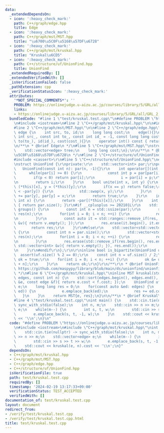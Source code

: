 ```yaml
---
data:
  _extendedDependsOn:
  - icon: ':heavy_check_mark:'
    path: C++/graph/edge.hpp
    title: Edge
  - icon: ':heavy_check_mark:'
    path: C++/graph/mst/MST.hpp
    title: "\u6700\u5C0F\u5168\u57DF\u6728"
  - icon: ':heavy_check_mark:'
    path: C++/graph/mst/kruskal.hpp
    title: "Kruskal\u6CD5"
  - icon: ':heavy_check_mark:'
    path: C++/structure/uf/UnionFind.hpp
    title: UnionFind
  _extendedRequiredBy: []
  _extendedVerifiedWith: []
  _isVerificationFailed: false
  _pathExtension: cpp
  _verificationStatusIcon: ':heavy_check_mark:'
  attributes:
    '*NOT_SPECIAL_COMMENTS*': ''
    PROBLEM: https://onlinejudge.u-aizu.ac.jp/courses/library/5/GRL/all/GRL_2_A
    links:
    - https://onlinejudge.u-aizu.ac.jp/courses/library/5/GRL/all/GRL_2_A
  bundledCode: "#line 1 \"test/kruskal.test.cpp\"\n#define PROBLEM \"https://onlinejudge.u-aizu.ac.jp/courses/library/5/GRL/all/GRL_2_A\"\
    \n#include <iostream>\n#line 2 \"C++/graph/mst/kruskal.hpp\"\n\n#include <vector>\n\
    #line 2 \"C++/graph/mst/MST.hpp\"\n\n#line 2 \"C++/graph/edge.hpp\"\n\nstruct\
    \ edge {\n    int src, to, id;\n    long long cost;\n    edge(){}\n    edge(const\
    \ int src_, const int to_, const int id_ = -1, const long long cost_ = 0): src(src_),\
    \ to(to_), id(id_), cost(cost_){}\n    operator int() const { return to; }\n};\n\
    \n/**\n * @brief Edge\n */\n#line 5 \"C++/graph/mst/MST.hpp\"\nstruct MST {\n\
    \    std::vector<edge> tree;\n    long long cost;\n};\n\n/**\n * @brief \u6700\
    \u5C0F\u5168\u57DF\u6728\n */\n#line 2 \"C++/structure/uf/UnionFind.hpp\"\n\r\n\
    #include <cassert>\r\n#line 5 \"C++/structure/uf/UnionFind.hpp\"\n#include <algorithm>\r\
    \nstruct UnionFind {\r\nprivate:\r\n    std::vector<int> par;\r\npublic:\r\n \
    \   UnionFind(const int n): par(n, -1){}\r\n    int operator[](int i) {\r\n  \
    \      while(par[i] >= 0) {\r\n            const int p = par[par[i]];\r\n    \
    \        if(p < 0) return par[i];\r\n            i = par[i] = p;\r\n        }\r\
    \n        return i;\r\n    }\r\n    bool unite(int x, int y) {\r\n        x =\
    \ (*this)[x], y = (*this)[y];\r\n        if(x == y) return false;\r\n        if(-par[x]\
    \ < -par[y]) {\r\n            std::swap(x, y);\r\n        }\r\n        par[x]\
    \ += par[y], par[y] = x;\r\n        return true;\r\n    }\r\n    int size(const\
    \ int x) {\r\n        return -par[(*this)[x]];\r\n    }\r\n    int size() const\
    \ { return par.size(); }\r\n#if __cplusplus >= 202101L\r\n    std::vector<std::vector<int>>\
    \ groups() {\r\n        const int n = std::ssize(par);\r\n        std::vector<std::vector<int>>\
    \ res(n);\r\n        for(int i = 0; i < n; ++i) {\r\n            res[(*this)[i]].emplace_back(i);\r\
    \n        }\r\n        const auto it = std::ranges::remove_if(res, [&](const std::vector<int>\
    \ &v){ return v.empty(); });\r\n        res.erase(it.begin(), it.end());\r\n \
    \       return res;\r\n    }\r\n#else\r\n    std::vector<std::vector<int>> groups()\
    \ {\r\n        const int n = par.size();\r\n        std::vector<std::vector<int>>\
    \ res(n);\r\n        for(int i = 0; i < n; ++i) {\r\n            res[(*this)[i]].emplace_back(i);\r\
    \n        }\r\n        res.erase(std::remove_if(res.begin(), res.end(), [&](const\
    \ std::vector<int> &v){ return v.empty(); }), res.end());\r\n        return res;\r\
    \n    }\r\n#endif\r\n};\r\n\r\ninline bool is_bipartite(UnionFind uf) {\r\n  \
    \  assert(uf.size() % 2 == 0);\r\n    const int n = uf.size() / 2;\r\n    bool\
    \ ok = true;\r\n    for(int i = 0; i < n; ++i) {\r\n        ok &= uf[i] != uf[i\
    \ + n];\r\n    }\r\n    return ok;\r\n}\r\n/**\r\n * @brief UnionFind\r\n * @see\
    \ https://github.com/maspypy/library/blob/main/ds/unionfind/unionfind.hpp\r\n\
    \ */\n#line 6 \"C++/graph/mst/kruskal.hpp\"\ninline MST kruskal(std::vector<edge>\
    \ edges, const int n) {\n    std::sort(edges.begin(), edges.end(), [&](const edge\
    \ &e, const edge &f){ return e.cost < f.cost; });\n    UnionFind uf(n);\n    std::vector<edge>\
    \ e;\n    long long res = 0;\n    for(const auto &ed: edges) {\n        if(uf.unite(ed.src,\
    \ ed)) {\n            e.emplace_back(ed);\n            res += ed.cost;\n     \
    \   }\n    }\n    return MST{e, res};\n}\n\n/**\n * @brief Kruskal\u6CD5\n */\n\
    #line 4 \"test/kruskal.test.cpp\"\nint main() {\n    std::cin.tie(nullptr) ->\
    \ sync_with_stdio(false);\n    int n, m;\n    std::cin >> n >> m;\n    std::vector<edge>\
    \ e;\n    while(m--) {\n        int s, t, w;\n        std::cin >> s >> t >> w;\n\
    \        e.emplace_back(s, t, -1, w);\n    }\n    std::cout << kruskal(e, n).cost\
    \ << '\\n';\n}\n"
  code: "#define PROBLEM \"https://onlinejudge.u-aizu.ac.jp/courses/library/5/GRL/all/GRL_2_A\"\
    \n#include <iostream>\n#include \"C++/graph/mst/kruskal.hpp\"\nint main() {\n\
    \    std::cin.tie(nullptr) -> sync_with_stdio(false);\n    int n, m;\n    std::cin\
    \ >> n >> m;\n    std::vector<edge> e;\n    while(m--) {\n        int s, t, w;\n\
    \        std::cin >> s >> t >> w;\n        e.emplace_back(s, t, -1, w);\n    }\n\
    \    std::cout << kruskal(e, n).cost << '\\n';\n}"
  dependsOn:
  - C++/graph/mst/kruskal.hpp
  - C++/graph/mst/MST.hpp
  - C++/graph/edge.hpp
  - C++/structure/uf/UnionFind.hpp
  isVerificationFile: true
  path: test/kruskal.test.cpp
  requiredBy: []
  timestamp: '2024-02-19 13:17:33+09:00'
  verificationStatus: TEST_ACCEPTED
  verifiedWith: []
documentation_of: test/kruskal.test.cpp
layout: document
redirect_from:
- /verify/test/kruskal.test.cpp
- /verify/test/kruskal.test.cpp.html
title: test/kruskal.test.cpp
---
```

